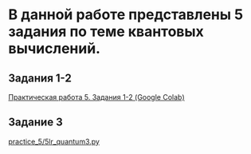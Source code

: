 
# В данной работе представлены 5 задания по теме квантовых вычислений.

## Задания 1-2
[Практическая работа 5. Задания 1-2 (Google Colab)](https://colab.research.google.com/drive/1wGLnoIn_l7n86S_I-YQKTvUHSmglRObt)

## Задание 3
[practice_5/5lr_quantum3.py](https://github.com/cl7paBka/quantum-computing-bonch/blob/main/practice_5/5lr_quantum3.py)
